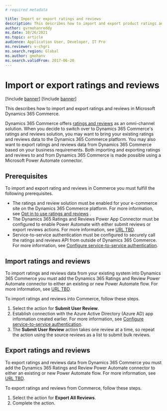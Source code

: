 ```yaml
---
# required metadata

title: Import or export ratings and reviews
description: This describes how to import and export product ratings and reviews in Microsoft Dynamics 365 Commerce.
author: gvrmohanreddy
ms.date: 10/26/2021
ms.topic: article
audience: Application User, Developer, IT Pro
ms.reviewer: v-chgri
ms.search.region: Global
ms.author: gmohanv
ms.search.validFrom: 2017-06-20
---
```


# Import or export ratings and reviews

[!include [banner](includes/banner.md)]
[!include [banner](includes/preview-banner.md)]

This describes how to import and export ratings and reviews in Microsoft Dynamics 365 Commerce.

Dynamics 365 Commerce offers [ratings and reviews](ratings-reviews-overview.md) as an omni-channel solution. When you decide to switch over to Dynamics 365 Commerce's ratings and reviews solution, you may want to bring your existing ratings and reviews data to the Dynamics 365 Commerce platform. You may also want to export ratings and reviews data from Dynamics 365 Commerce based on your business requirements. Both importing and exporting ratings and reviews to and from Dynamics 365 Commerce is made possible using a Microsoft Power Automate connector.

## Prerequisites

To import and export rating and reviews in Commerce you must fulfill the following prerequisites.

- The ratings and review solution must be enabled for your e-commerce site on the Dynamics 365 Commerce platform. For more information, see [Opt in to use ratings and reviews](opt-in-ratings-reviews.md) .
- The Dynamics 365 Ratings and Reviews Power App Connector must be configured to enable Power Automate with either submit reviews or export reviews actions. For more information, see [URL TBD](http://url-to-be-created). 
- Service-to-service authentication must be configured to securely call the ratings and reviews API from outside of Dynamics 365 Commerce. For more information, see [Configure service-to-service authentication](service-to-service-auth.md).

## Import ratings and reviews

To import ratings and reviews data from your existing system into Dynamics 365 Commerce you must add the Dynamics 365 Ratings and Review Power Automate connector to either an existing or new Power Automate flow. For more information, see [URL TBD](http://url-to-be-created).  

To import ratings and reviews into Commerce, follow these steps.

1. Select the action for **Submit User Review**.
1. Establish connection with the Azure Active Directory (Azure AD) app information created earlier. For more information, see [Configure service-to-service authentication](service-to-service-auth.md).
1. The **Submit User Review** action takes one review at a time, so repeat the action using the source reviews as a list to submit bulk reviews. 
	
## Export ratings and reviews

To export ratings and reviews data from Dynamics 365 Commerce you must add the Dynamics 365 Ratings and Review Power Automate connector to either an existing or new Power Automate flow. For more information, see [URL TBD](http://url-to-be-created).  

To export ratings and reviews from Commerce, follow these steps.

1. Select the action for **Export All Reviews**.
1. Complete the action. 
